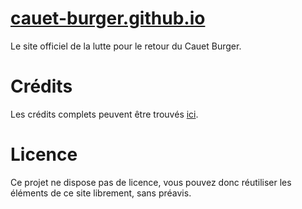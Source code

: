 
# [cauet-burger.github.io](https://cauet-burger.github.io/)
Le site officiel de la lutte pour le retour du Cauet Burger.

# Crédits 
Les crédits complets peuvent être trouvés [ici](https://cauet-burger.github.io/a-propos).

# Licence 
Ce projet ne dispose pas de licence, vous pouvez donc réutiliser les éléments de ce site librement, sans préavis.
